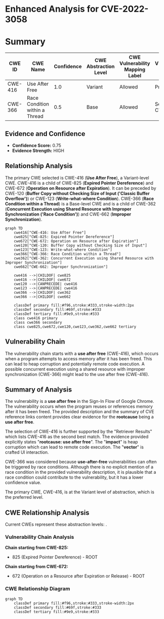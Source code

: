 # Enhanced Analysis for CVE-2022-3058

# Summary
| CWE ID | CWE Name | Confidence | CWE Abstraction Level | CWE Vulnerability Mapping Label | CWE-Vulnerability Mapping Notes |
|---|---|---|---|---|---|
| CWE-416 | Use After Free | 1.0 | Variant | Allowed | Primary CWE |
| CWE-366 | Race Condition within a Thread | 0.5 | Base | Allowed | Secondary CWE |

## Evidence and Confidence

*   **Confidence Score:** 0.75
*   **Evidence Strength:** HIGH

## Relationship Analysis
The primary CWE selected is CWE-416 (**Use After Free**), a Variant-level CWE. CWE-416 is a child of CWE-825 (**Expired Pointer Dereference**) and CWE-672 (**Operation on Resource after Expiration**). It can be preceded by CWE-120 (**Buffer Copy without Checking Size of Input ('Classic Buffer Overflow')**) or CWE-123 (**Write-what-where Condition**).
CWE-366 (**Race Condition within a Thread**) is a Base-level CWE and is a child of CWE-362 (**Concurrent Execution using Shared Resource with Improper Synchronization ('Race Condition')**) and CWE-662 (**Improper Synchronization**).

```mermaid
graph TD
    cwe416["CWE-416: Use After Free"]
    cwe825["CWE-825: Expired Pointer Dereference"]
    cwe672["CWE-672: Operation on Resource after Expiration"]
    cwe120["CWE-120: Buffer Copy without Checking Size of Input"]
    cwe123["CWE-123: Write-what-where Condition"]
    cwe366["CWE-366: Race Condition within a Thread"]
    cwe362["CWE-362: Concurrent Execution using Shared Resource with Improper Synchronization"]
    cwe662["CWE-662: Improper Synchronization"]
    
    cwe416 -->|CHILDOF| cwe825
    cwe416 -->|CHILDOF| cwe672
    cwe120 -->|CANPRECEDE| cwe416
    cwe123 -->|CANPRECEDE| cwe416
    cwe366 -->|CHILDOF| cwe362
    cwe366 -->|CHILDOF| cwe662
    
    classDef primary fill:#f96,stroke:#333,stroke-width:2px
    classDef secondary fill:#69f,stroke:#333
    classDef tertiary fill:#9e9,stroke:#333
    class cwe416 primary
    class cwe366 secondary
    class cwe825,cwe672,cwe120,cwe123,cwe362,cwe662 tertiary
```

## Vulnerability Chain
The vulnerability chain starts with a **use after free** (CWE-416), which occurs when a program attempts to access memory after it has been freed. This can lead to heap corruption and potentially remote code execution. A possible concurrent execution using a shared resource with improper synchronization (CWE-366) might lead to the use after free (CWE-416).

## Summary of Analysis
The vulnerability is a **use after free** in the Sign-In Flow of Google Chrome. The vulnerability occurs when the program reuses or references memory after it has been freed. The provided description and the summary of CVE reference links content provides clear evidence for the **rootcause** being a **use after free**.

The selection of CWE-416 is further supported by the "Retriever Results" which lists CWE-416 as the second best match. The evidence provided explicitly states "**rootcause: use after free**". The "**impact**" is heap corruption which can lead to remote code execution. The "**vector**" is crafted UI interaction.

CWE-366 was considered because **use-after-free** vulnerabilities can often be triggered by race conditions. Although there is no explicit mention of a race condition in the provided vulnerability description, it is plausible that a race condition could contribute to the vulnerability, but it has a lower confidence value.

The primary CWE, CWE-416, is at the Variant level of abstraction, which is the preferred level.


## CWE Relationship Analysis

Current CWEs represent these abstraction levels: .


### Vulnerability Chain Analysis

**Chain starting from CWE-825:**
- 825 (Expired Pointer Dereference) - ROOT


**Chain starting from CWE-672:**
- 672 (Operation on a Resource after Expiration or Release) - ROOT



### CWE Relationship Diagram

```mermaid
graph TD
    classDef primary fill:#f96,stroke:#333,stroke-width:2px
    classDef secondary fill:#69f,stroke:#333
    classDef tertiary fill:#9e9,stroke:#333
```